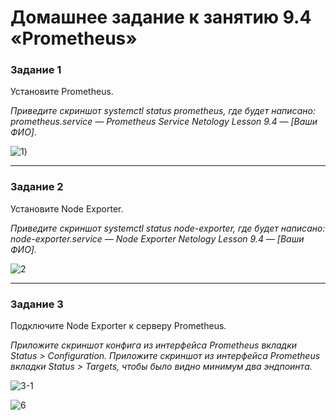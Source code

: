 # Домашнее задание к занятию 9.4 «Prometheus»


### Задание 1

Установите Prometheus.

*Приведите скриншот systemctl status prometheus, где будет написано: prometheus.service — Prometheus Service Netology Lesson 9.4 — [Ваши ФИО].*

![1](https://github.com/Plavckov/dzas/blob/main/225705142-b93a6123-7138-4e49-b1e6-d390ff8bfbf5.png?raw=true))


---

### Задание 2

Установите Node Exporter.

*Приведите скриншот systemctl status node-exporter, где будет написано: node-exporter.service — Node Exporter Netology Lesson 9.4 — [Ваши ФИО].*

![2](https://github.com/Plavckov/dzas/blob/main/225705287-3466d029-4e3d-4006-b783-8d73f88e4437.png?raw=true)


---

### Задание 3

Подключите Node Exporter к серверу Prometheus.

*Приложите скриншот конфига из интерфейса Prometheus вкладки Status > Configuration.*
*Приложите скриншот из интерфейса Prometheus вкладки Status > Targets, чтобы было видно минимум два эндпоинта.*

![3-1](https://user-images.githubusercontent.com/122460278/225705468-eaea4ec5-e6ab-4c2b-81cc-92b74c390aab.png)

![6](https://user-images.githubusercontent.com/122460278/225705484-6793594f-4214-46d1-a504-b0808cf731bc.png)
